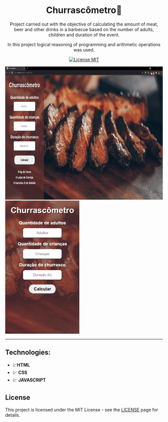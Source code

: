 
<h1 align="center">
Churrascômetro🍻
</h1>

<p align="center"> Project carried out with the objective of calculating the amount of meat, beer and other drinks in a barbecue based on the number of adults, children and duration of the event.</p>

<p align="center"> In this project logical reasoning of programming and arithmetic operations was used. </p>

<p align="center">
  <a href="https://opensource.org/licenses/MIT">
    <img src="https://img.shields.io/badge/License-MIT-blue.svg" alt="License MIT">
  </a>
</p>


<div>
  <img src="./assets/gifs/Animação.gif" alt="demo" height="425">
  <img src="./assets/gifs/Animação2.gif"alt="demo" height="425">
</div>

<hr />

## Technologies:

- 💹**HTML**  
- 💹 **CSS** 
- 💹 **JAVASCRIPT**


## License

This project is licensed under the MIT License - see the [LICENSE](https://opensource.org/licenses/MIT) page for details.


